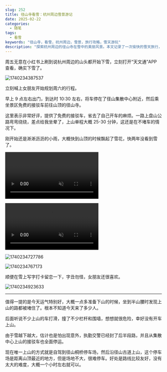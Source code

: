```yaml
---
slug: 252
title: 径山寺看雪：杭州周边雪景游记
date: 2025-02-22
categories:
  - 随笔
tags:
  - 看雪
keywords: "径山寺，看雪，杭州周边，雪景，旅行攻略，雪天游玩"
description: "探索杭州周边的径山寺在雪中的美丽风景。本文记录了一次愉快的雪天旅行，从接驳车到山顶的精彩体验，以及应对突发状况的建议。"
---
```


周五无意在小红书上刷到说杭州周边的山头都开始下雪，立刻打开“天文通”APP 查看，确实下雪了。

![1740234387537](https://imgurl.zishu.me/2025/02/1740234387537.webp)

立刻喊上女朋友开始规划周六的行程。

早上 9 点左右出门，到达时 10:30 左右，将车停在了径山集散中心附近，然后乘坐景区免费的接驳车前往山顶的径山寺。

这里表示非常好评，提供了免费的接驳车，省去了自己开车的麻烦。一路上盘山公路弯弯绕绕，差点给我坐晕了，上山单程大概 25-30 分钟，这还是在不堵车的情况下。

刚开始还是淅淅沥沥的小雨，大概快到山顶的时候飘起了雪花，快两年没看到雪了。

<video src="https://video-oss.zishu.me/20250222224942669.mp4" controls muted></video>

<video src="https://video-oss.zishu.me/20250222223020912.mp4" controls muted></video>

![1740234727786](https://imgurl.zishu.me/2025/02/1740234727786.webp)

![1740234767173](https://imgurl.zishu.me/2025/02/1740234767173.webp)

顺便在雪上写字打卡留恋一下，字丑勿怪，女朋友还很喜欢。

![1740234923633](https://imgurl.zishu.me/2025/02/1740234923633.webp)

---

值得一提的是今天运气特别好，大概一点多准备下山的时候，坐到半山腰时发现上山的路都被堵住了。根本不知道今天来了多少人。

后面听说不少上山的车打滑，撞了不少栏杆和围墙，想想就很危险，幸好没有开车上山。

由于雪越下越大，估计也是怕出现意外，执勤交警已经封了后半段路，并且从集散中心上山的接驳车也全面停运。

现在唯一上山的方式就是自驾到径山桐桥停车场，然后沿径山古道上山，这个停车场是距离山顶最近的地方，但是场地不大，很难停车。好处是路线比较友好，没有太大的难度，大概一个小时左右就可以。
